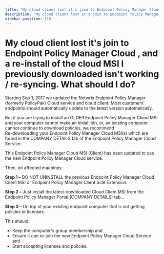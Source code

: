 ```yaml
---
title: "My cloud client lost it's join to Endpoint Policy Manager Cloud , and a re-install of the cloud MSI I previously downloaded isn't working / re-syncing. What should I do?"
description: "My cloud client lost it's join to Endpoint Policy Manager Cloud , and a re-install of the cloud MSI I previously downloaded isn't working / re-syncing. What should I do?"
sidebar_position: 110
---
```


# My cloud client lost it's join to Endpoint Policy Manager Cloud , and a re-install of the cloud MSI I previously downloaded isn't working / re-syncing. What should I do?

Starting Sep 1, 2017 we updated the Netwrix Endpoint Policy Manager (formerly PolicyPak) Cloud
service and cloud client. Most customers' endpoints should automatically update to the latest
version automatically.

But if you are trying to install an OLDER Endpoint Policy Manager Cloud MSI and your computer cannot
make an initial join, or, an existing computer cannot continue to download policies, we recommend  
Re-downloading your Endpoint Policy Manager Cloud MSI(s) which are found in the COMPANY DETAILS tab
of the Endpoint Policy Manager Cloud Service.

This Endpoint Policy Manager Cloud MSI (Client) has been updated to use the new Endpoint Policy
Manager Cloud service.

Then, on affected machines:

**Step 1 –** DO NOT UNINSTALL the previous Endpoint Policy Manager Cloud Client MSI or Endpoint
Policy Manager Client Side Extension.

**Step 2 –** Just install the latest-downloaded Cloud Client MSI from the Endpoint Policy Manager
Portal (COMPANY DETAILS) tab…

**Step 3 –** On top of your existing endpoint computer that is not getting policies or licenses.

This should:

- Keep the computer's group membership and
- Ensure it can re-join the new Endpoint Policy Manager Cloud Service and
- Start accepting licenses and policies.
